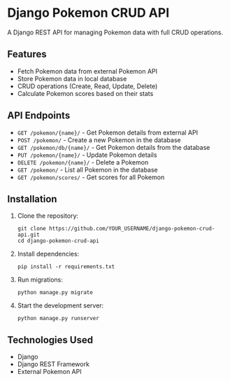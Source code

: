 # Django Pokemon CRUD API

A Django REST API for managing Pokemon data with full CRUD operations.

## Features

- Fetch Pokemon data from external Pokemon API
- Store Pokemon data in local database
- CRUD operations (Create, Read, Update, Delete)
- Calculate Pokemon scores based on their stats

## API Endpoints

- `GET /pokemon/{name}/` - Get Pokemon details from external API
- `POST /pokemon/` - Create a new Pokemon in the database
- `GET /pokemon/db/{name}/` - Get Pokemon details from the database
- `PUT /pokemon/{name}/` - Update Pokemon details
- `DELETE /pokemon/{name}/` - Delete a Pokemon
- `GET /pokemon/` - List all Pokemon in the database
- `GET /pokemon/scores/` - Get scores for all Pokemon

## Installation

1. Clone the repository:
   ```
   git clone https://github.com/YOUR_USERNAME/django-pokemon-crud-api.git
   cd django-pokemon-crud-api
   ```

2. Install dependencies:
   ```
   pip install -r requirements.txt
   ```

3. Run migrations:
   ```
   python manage.py migrate
   ```

4. Start the development server:
   ```
   python manage.py runserver
   ```

## Technologies Used

- Django
- Django REST Framework
- External Pokemon API
